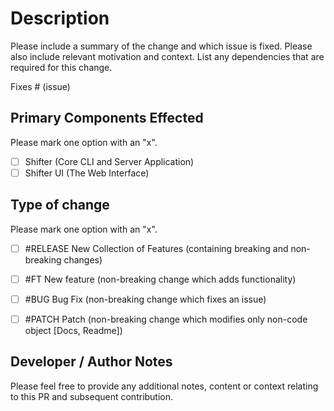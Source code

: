 # Description

Please include a summary of the change and which issue is fixed. Please also include relevant motivation and context. List any dependencies that are required for this change.

Fixes # (issue)

## Primary Components Effected
Please mark one option with an "x".

- [ ] Shifter (Core CLI and Server Application)
- [ ] Shifter UI (The Web Interface)

## Type of change
Please mark one option with an "x".

- [ ] #RELEASE New Collection of Features (containing breaking and non-breaking changes)
- [ ] #FT New feature (non-breaking change which adds functionality)
- [ ] #BUG Bug Fix (non-breaking change which fixes an issue)
- [ ] #PATCH Patch (non-breaking change which modifies only non-code object [Docs, Readme])


## Developer / Author Notes
Please feel free to provide any additional notes, content or context relating to this PR and subsequent contribution.